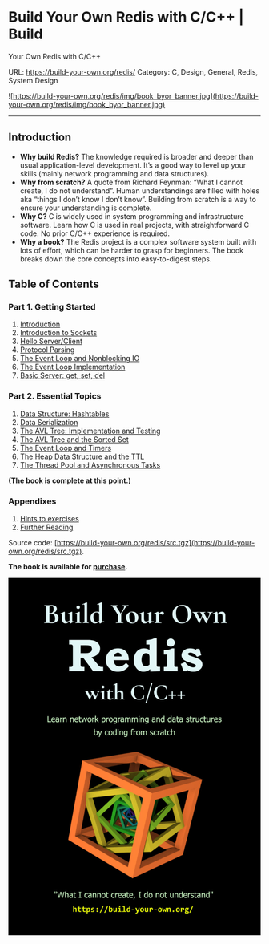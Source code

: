 # Build Your Own Redis with C/C++ | Build
Your Own Redis with C/C++

URL: https://build-your-own.org/redis/
Category: C, Design, General, Redis, System Design

![https://build-your-own.org/redis/img/book_byor_banner.jpg](https://build-your-own.org/redis/img/book_byor_banner.jpg)

---

## Introduction

- **Why build Redis?** The knowledge required is broader and deeper than usual application-level development. It’s a good way to level up your skills (mainly network programming and data structures).
- **Why from scratch?** A quote from Richard Feynman: “What I cannot create, I do not understand”. Human understandings are filled with holes aka “things I don’t know I don’t know”. Building from scratch is a way to ensure your understanding is complete.
- **Why C?** C is widely used in system programming and infrastructure software. Learn how C is used in real projects, with straightforward C code. No prior C/C++ experience is required.
- **Why a book?** The Redis project is a complex software system built with lots of effort, which can be harder to grasp for beginners. The book breaks down the core concepts into easy-to-digest steps.

## Table of Contents

### Part 1. Getting Started

1. [Introduction](https://build-your-own.org/redis/01_intro_redis.html)
2. [Introduction to Sockets](https://build-your-own.org/redis/02_intro_sockets.html)
3. [Hello Server/Client](https://build-your-own.org/redis/03_hello_cs.html)
4. [Protocol Parsing](https://build-your-own.org/redis/04_proto.html)
5. [The Event Loop and Nonblocking IO](https://build-your-own.org/redis/05_event_loop_intro.html)
6. [The Event Loop Implementation](https://build-your-own.org/redis/06_event_loop_impl.html)
7. [Basic Server: get, set, del](https://build-your-own.org/redis/07_basic_server.html)

### Part 2. Essential Topics

1. [Data Structure: Hashtables](https://build-your-own.org/redis/08_hashtables.html)
2. [Data Serialization](https://build-your-own.org/redis/09_serialization.html)
3. [The AVL Tree: Implementation and Testing](https://build-your-own.org/redis/10_avltree.html)
4. [The AVL Tree and the Sorted Set](https://build-your-own.org/redis/11_sortedset.html)
5. [The Event Loop and Timers](https://build-your-own.org/redis/12_timer.html)
6. [The Heap Data Structure and the TTL](https://build-your-own.org/redis/13_heap.html)
7. [The Thread Pool and Asynchronous Tasks](https://build-your-own.org/redis/14_thread.html)

**(The book is complete at this point.)**

### Appendixes

1. [Hints to exercises](https://build-your-own.org/redis/a1_hints.html)
2. [Further Reading](https://build-your-own.org/redis/a2_reading.html)

Source code: [https://build-your-own.org/redis/src.tgz](https://build-your-own.org/redis/src.tgz).

**The book is available for [purchase](https://build-your-own.org/redis/99_wip.html).**

![Build%20Your%20Own%20Redis%20with%20C%20C++%20Build%20Your%20Own%20Red%20e90e4e737414436dac94879cfaa9a049/book_byor_cover_1024.jpg](Build%20Your%20Own%20Redis%20with%20C%20C++%20Build%20Your%20Own%20Red%20e90e4e737414436dac94879cfaa9a049/book_byor_cover_1024.jpg)